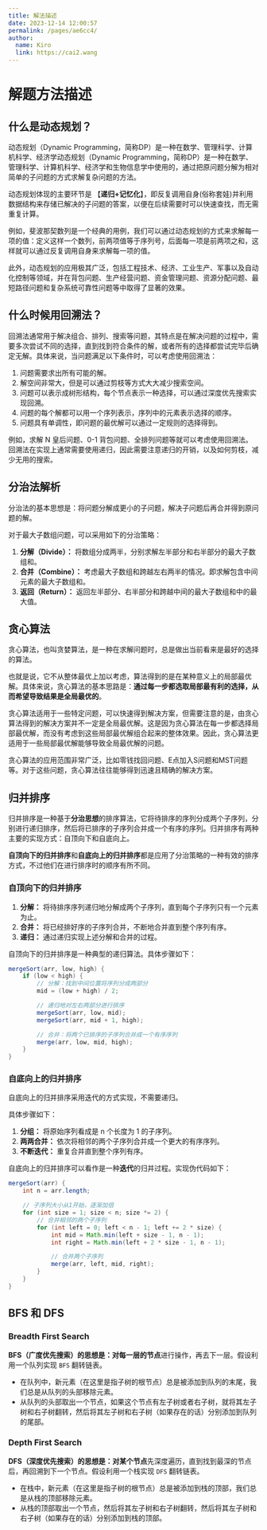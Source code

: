 ```yaml
---
title: 解法描述
date: 2023-12-14 12:00:57
permalink: /pages/ae6cc4/
author: 
  name: Kiro
  link: https://cai2.wang
---
```

# 解题方法描述

## 什么是动态规划？

动态规划（Dynamic Programming，简称DP）是一种在数学、管理科学、计算机科学、经济学动态规划（Dynamic Programming，简称DP）是一种在数学、管理科学、计算机科学、经济学和生物信息学中使用的，通过把原问题分解为相对简单的子问题的方式求解复杂问题的方法。

动态规划体现的主要环节是 【**递归+记忆化**】，即反复调用自身(俗称套娃)并利用数据结构来存储已解决的子问题的答案，以便在后续需要时可以快速查找，而无需重复计算。

例如，斐波那契数列是一个经典的用例，我们可以通过动态规划的方式来求解每一项的值：定义这样一个数列，前两项值等于序列号，后面每一项是前两项之和，这样就可以通过反复调用自身来求解每一项的值。

此外，动态规划的应用极其广泛，包括工程技术、经济、工业生产、军事以及自动化控制等领域，并在背包问题、生产经营问题、资金管理问题、资源分配问题、最短路径问题和复杂系统可靠性问题等中取得了显著的效果。

## 什么时候用回溯法？

回溯法通常用于解决组合、排列、搜索等问题，其特点是在解决问题的过程中，需要多次尝试不同的选择，直到找到符合条件的解，或者所有的选择都尝试完毕后确定无解。具体来说，当问题满足以下条件时，可以考虑使用回溯法：

1. 问题需要求出所有可能的解。
2. 解空间非常大，但是可以通过剪枝等方式大大减少搜索空间。
3. 问题可以表示成树形结构，每个节点表示一种选择，可以通过深度优先搜索实现回溯。
4. 问题的每个解都可以用一个序列表示，序列中的元素表示选择的顺序。
5. 问题具有单调性，即问题的最优解可以通过一定规则的选择得到。 

例如，求解 N 皇后问题、0-1 背包问题、全排列问题等就可以考虑使用回溯法。回溯法在实现上通常需要使用递归，因此需要注意递归的开销，以及如何剪枝，减少无用的搜索。



## 分治法解析

分治法的基本思想是：将问题分解成更小的子问题，解决子问题后再合并得到原问题的解。

对于最大子数组问题，可以采用如下的分治策略：

1. **分解（Divide）：** 将数组分成两半，分别求解左半部分和右半部分的最大子数组和。
2. **合并（Combine）：** 考虑最大子数组和跨越左右两半的情况。即求解包含中间元素的最大子数组和。
3. **返回（Return）：** 返回左半部分、右半部分和跨越中间的最大子数组和中的最大值。



## 贪心算法

贪心算法，也叫贪婪算法，是一种在求解问题时，总是做出当前看来是最好的选择的算法。

也就是说，它不从整体最优上加以考虑，算法得到的是在某种意义上的局部最优解。具体来说，贪心算法的基本思路是：**通过每一步都选取局部最有利的选择，从而希望导致结果是全局最优的**。

贪心算法适用于一些特定问题，可以快速得到解决方案，但需要注意的是，由贪心算法得到的解决方案并不一定是全局最优解。这是因为贪心算法在每一步都选择局部最优解，而没有考虑到这些局部最优解组合起来的整体效果。因此，贪心算法更适用于一些局部最优解能够导致全局最优解的问题。

贪心算法的应用范围非常广泛，比如零钱找回问题、E点加入S问题和MST问题等。对于这些问题，贪心算法往往能够得到迅速且精确的解决方案。



## 归并排序

归并排序是一种基于**分治思想**的排序算法，它将待排序的序列分成两个子序列，分别进行递归排序，然后将已排序的子序列合并成一个有序的序列。归并排序有两种主要的实现方式：自顶向下和自底向上。

**自顶向下的归并排序**和**自底向上的归并排序**都是应用了分治策略的一种有效的排序方式，不过他们在进行排序时的顺序有所不同。



### 自顶向下的归并排序

1. **分解：** 将待排序序列递归地分解成两个子序列，直到每个子序列只有一个元素为止。
2. **合并：** 将已经排好序的子序列合并，不断地合并直到整个序列有序。
3. **递归：** 通过递归实现上述分解和合并的过程。



自顶向下的归并排序是一种典型的递归算法。具体步骤如下：

```java
mergeSort(arr, low, high) {
    if (low < high) {
        // 分解：找到中间位置将序列分成两部分
        mid = (low + high) / 2;

        // 递归地对左右两部分进行排序
        mergeSort(arr, low, mid);
        mergeSort(arr, mid + 1, high);

        // 合并：将两个已排序的子序列合并成一个有序序列
        merge(arr, low, mid, high);
    }
}
```



### 自底向上的归并排序

自底向上的归并排序采用迭代的方式实现，不需要递归。

具体步骤如下：

1. **分组：** 将原始序列看成是 n 个长度为 1 的子序列。
2. **两两合并：** 依次将相邻的两个子序列合并成一个更大的有序序列。
3. **不断迭代：** 重复合并直到整个序列有序。



自底向上的归并排序可以看作是一种**迭代**的归并过程。实现伪代码如下：

```java
mergeSort(arr) {
    int n = arr.length;

    // 子序列大小从1开始，逐渐加倍
    for (int size = 1; size < n; size *= 2) {
        // 合并相邻的两个子序列
        for (int left = 0; left < n - 1; left += 2 * size) {
            int mid = Math.min(left + size - 1, n - 1);
            int right = Math.min(left + 2 * size - 1, n - 1);

            // 合并两个子序列
            merge(arr, left, mid, right);
        }
    }
}
```



## BFS 和 DFS

### Breadth First Search

**BFS（广度优先搜索）**的思想是：对**每一层的节点**进行操作，再去下一层。假设利用一个队列实现 `BFS` 翻转链表。

- 在队列中，新元素（在这里是指子树的根节点）总是被添加到队列的末尾，我们总是从队列的头部移除元素。
- 从队列的头部取出一个节点，如果这个节点有左子树或者右子树，就将其左子树和右子树翻转，然后将其左子树和右子树（如果存在的话）分别添加到队列的尾部。

### Depth First Search

**DFS（深度优先搜索）**的思想是：对**某个节点**先深度遍历，直到找到最深的节点后，再回溯到下一个节点。假设利用一个栈实现 `DFS` 翻转链表。

- 在栈中，新元素（在这里是指子树的根节点）总是被添加到栈的顶部，我们总是从栈的顶部移除元素。
- 从栈的顶部取出一个节点，然后将其左子树和右子树翻转，然后将其左子树和右子树（如果存在的话）分别添加到栈的顶部。

